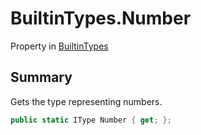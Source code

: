 # BuiltinTypes.Number

Property in [BuiltinTypes](api/csharp/yarn.builtintypes.md)

## Summary

Gets the type representing numbers.

```csharp
public static IType Number { get; };
```

